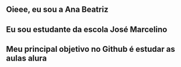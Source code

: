 ## Oieee, eu sou a Ana Beatriz
## Eu sou estudante da escola José Marcelino
## Meu principal objetivo no Github é estudar as aulas alura
